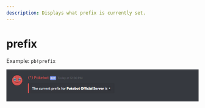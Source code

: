 ```yaml
---
description: Displays what prefix is currently set.
---
```


# prefix

Example: `pb!prefix`

![is what Pokebot will display.](../.gitbook/assets/prefix.PNG)

